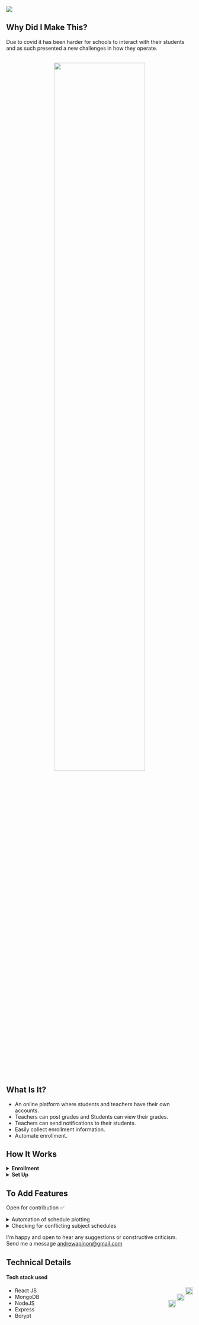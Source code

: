 <img src="https://user-images.githubusercontent.com/61579578/92142128-f6dc2c80-ee45-11ea-8a48-2cb77ef02e7f.png">

## Why Did I Make This?
Due to covid it has been harder for schools to interact with their students and as such presented a new challenges in how they operate.
<br/>
<br/>

<p align="center">
<img align="center" width="70%" src="https://user-images.githubusercontent.com/61579578/92138732-5a179000-ee41-11ea-8ea5-5e93a4954a92.PNG" />
</p>

## What Is It?
- An online platform where students and teachers have their own accounts.
- Teachers can post grades and Students can view their grades.
- Teachers can send notifications to their students.
- Easily collect enrollment information.
- Automate enrollment.

## How It Works
<details><summary><b>Enrollment</b></summary>
  
1. An enrollment "code" is set to keep unwanted users from accessing the enrollment form.
2. Students then fill out a form regarding the enrollment.
3. Data is processed in NodeJS Assigning students to their classes based on their year level.

</details>

<details><summary><b>Set Up</b></summary>
  
 - An admin account can login from the admin page
 - An admin can set a prosepectus that the back-end will use as a reference to assign students based on their year level
 - An admin can create subjects, set schedule and assign teachers to that subject.
     - Subjects are initially empty but will automaticallly be filled according the the set limit when students are enrolled.
 - An admin can delete classes
</details>

## To Add Features
Open for contribution ✅
<details><summary>Automation of schedule plotting </summary>
        A system where it collects a students schedule and visually displays it in their account
  </details>
  
 <details><summary>Checking for conflicting subject schedules</summary>
          checks and notifies admin if there are any schedule overlaping for subjects
  </details>
  
I'm happy and open to hear any suggestions or constructive criticism. </br>
Send me a message andrewapinon@gmail.com

## Technical Details
#### Tech stack used
- React JS  <img align="right" width="20px" src="https://img.icons8.com/nolan/64/react-native.png"/> <br/>
- MongoDB <img align="right" width="20px" src="https://img.icons8.com/color/48/000000/mongodb.png"/> <br/>
- NodeJS <img align="right" width="20px" src="https://img.icons8.com/color/48/000000/nodejs.png"/> <br/>
- Express
- Bcrypt


